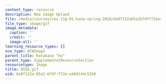 ```yaml
---
content_type: resource
description: New image Uplaod
file: /media/courses/res-21g-01-kana-spring-2010/8e8f132a65a267dff72ee4b9144c52b0_0556.gif
file_type: image/gif
image_metadata:
  caption: ''
  credit: ''
  image-alt: ''
learning_resource_types: []
ocw_type: OCWImage
parent_title: Katakana "he"
parent_type: SupplementalResourceSection
resourcetype: Image
title: 0556.gif
uid: 8e8f132a-65a2-67df-f72e-e4b9144c52b0
---
```

